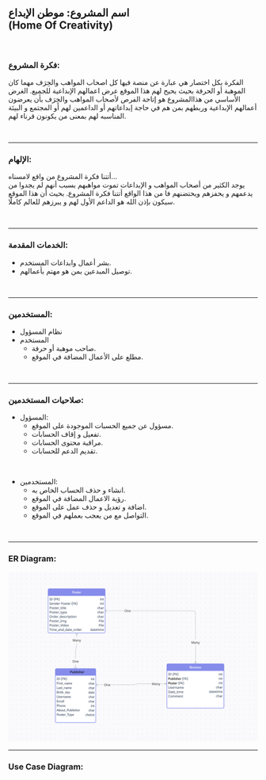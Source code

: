 ## اسم المشروع: موطن الإبداع <br> (Home Of Creativity)

<br>

### فكرة المشروع:
الفكرة بكل اختصار هي عبارة عن منصة فيها كل اصحاب المواهب والحِرَف مهما كان الموهبة أو الحرفة بحيث يحيح لهم هذا الموقع عرض اعمالهم الإبداعية للجميع.
الغرض الأساسي من هذاالمشروع هو إتاحة الفرص لأصحاب المواهب والحِرَف بأن يعرضون أعمالهم الإبداعية وربطهم بمن هم في حاجة إبداعاتهم أو الداعمين لهم أو المجتمع و البيئة المناسبه لهم بمعنى من يكونون قرناء لهم. 




<br>

------------


### الإلهام: 
أتتنا فكرة المشروع من واقع لامسناه... <br>
يوجد الكثير من أصحاب المواهب و الإبداعات تموت مواهبهم بسبب أنهم لم يجدوا من يدعمهم و يحفزهم ويحتضنهم فا من هذا الواقع أتتنا فكرة المشروع.
بحيث أن هذا الموقع سيكون بإذن الله هو الداعم الأول لهم و يبرزهم للعالم كاملًا.

<br>

------------



### الخدمات المقدمة:
- بشر أعمال وابداعات المستخدم.
- توصيل المبدعين بمن هو مهتم بأعمالهم.


<br>


------------



### المستخدمين:
- نظام المسؤول
- المستخدم
  - صاحب موهبة أو حرفة.
  - مطلع على الأعمال المضافة في الموقع.
<br>


------------



### صلاحيات المستخدمين:
- المسؤول:
  - مسؤول عن جميع الحسبات الموجودة على الموقع.
  - تفعيل و إقاف الحسابات.
  - مراقبة محتوى الحسابات.
  - تقديم الدعم للحسابات.
<br>

- المستخدمين:
  - انشاء و حذف الحساب الخاص به.
  - رؤية الاعمال المضافة في الموقع.
  - اضافة و تعديل و حذف عمل على الموقع.
  - التواصل مع من يعجب بعملهم في الموقع.
    
  


<br>


------------



### ER Diagram:

![](https://github.com/mohamed33s/Final-FullStack-Project-Python-/blob/main/ER_Diagram.png?raw=true
)

------------



### Use Case Diagram:



